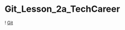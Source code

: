 # Git_Lesson_2a_TechCareer

! [Git](https://qph.ec.quoracdn.net/main-qimg-3aa29f29ede6a8245b6964f663c60339)
